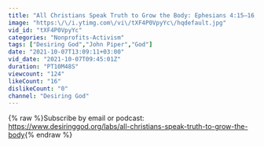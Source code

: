```yaml
---
title: "All Christians Speak Truth to Grow the Body: Ephesians 4:15–16, Part 1"
image: "https:\/\/i.ytimg.com\/vi\/tXF4P0VpyYc\/hqdefault.jpg"
vid_id: "tXF4P0VpyYc"
categories: "Nonprofits-Activism"
tags: ["Desiring God","John Piper","God"]
date: "2021-10-07T13:09:11+03:00"
vid_date: "2021-10-07T09:45:01Z"
duration: "PT10M48S"
viewcount: "124"
likeCount: "16"
dislikeCount: "0"
channel: "Desiring God"
---
```

{% raw %}Subscribe by email or podcast:<br /><a rel="nofollow" target="blank" href="https://www.desiringgod.org/labs/all-christians-speak-truth-to-grow-the-body">https://www.desiringgod.org/labs/all-christians-speak-truth-to-grow-the-body</a>{% endraw %}
